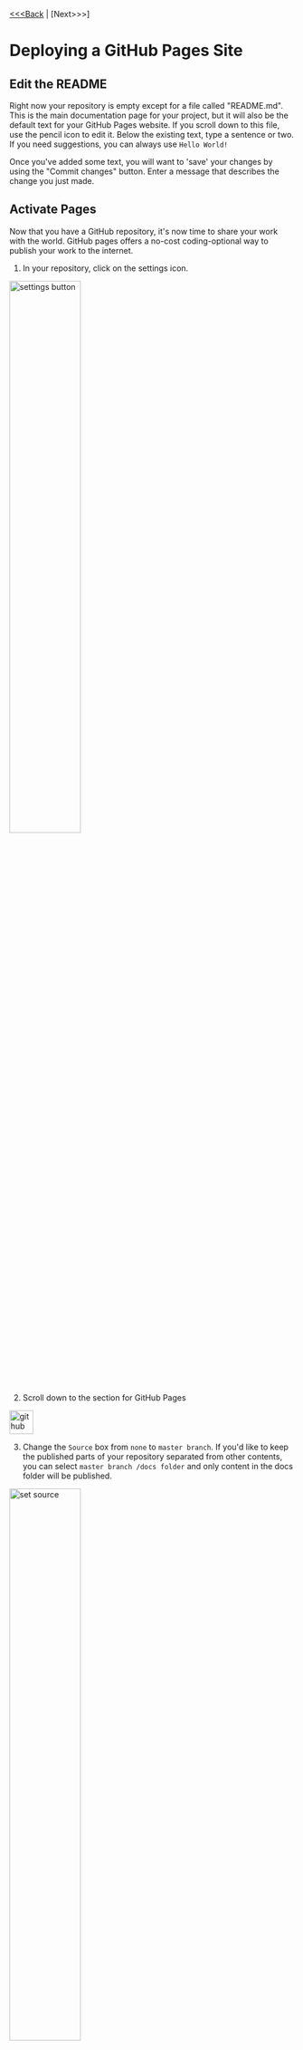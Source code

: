 [<<<Back](02-repo.md) | [Next>>>]

# Deploying a GitHub Pages Site

## Edit the README

Right now your repository is empty except for a file called "README.md". This is the main documentation page for your project, but it will also be the default text for your GitHub Pages website. If you scroll down to this file, use the pencil icon to edit it. Below the existing text, type a sentence or two. If you need suggestions, you can always use `Hello World!`

Once you've added some text, you will want to 'save' your changes by using the "Commit changes" button. Enter a message that describes the change you just made.

## Activate Pages

Now that you have a GitHub repository, it's now time to share your work with the world.  GitHub pages offers a no-cost coding-optional way to publish your work to the internet.   

1) In your repository, click on the settings icon. 
<img src="https://github.com/tri-cods/github/raw/master/static/settings.png" alt="settings button" height="50%">

2) Scroll down to the section for GitHub Pages
<img src="https://github.com/tri-cods/github/raw/master/static/github_pages.png" alt="github pages" height="42" width="42">

3) Change the `Source` box from `none` to `master branch`.  If you'd like to keep the published parts of your repository separated from other contents, you can select `master branch /docs folder` and only content in the docs folder will be published. 
<img src="https://github.com/tri-cods/github/raw/master/static/set_source.png" alt="set source" width="50%">

4) That's it.  Your content is now live on the web at <your user or organization name>.github.io/<your repository name> 
5) If you own a domain name, you can use it as well (see [here](https://help.github.com/en/articles/using-a-custom-domain-with-github-pages)).


- Navigate to the "Settings" tab
- On the left menu, select "Pages"
- Under Source, select "Deploy from a branch"
- Select "main" as the branch and click "Save"
- Your site is ready to deploy! Be patient, because it may take a few minutes to build.



## Add collaborators

- Select "Add Collaborators"

## Your new site's url

- Navigate back to the "Code" tab.
- Edit your "about" details: include a short description
- Under "Website", select "use GitHub Pages URL"
- Save your changes

Now you'll notice that a url has appeared. 

After your 'commit' history, you'll see a yellow dot that indicates your site is in the process of deploying. Once the dot becomes a green check mark, navigate to your URL.

## How it works



[<<<Back](02-repo.md) | [Next>>>]